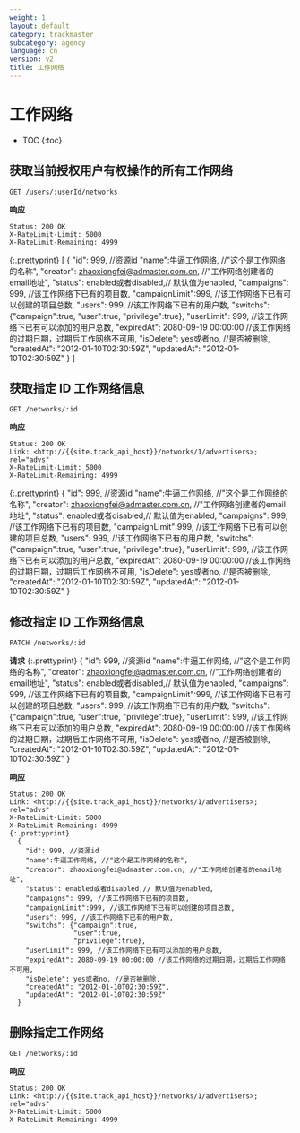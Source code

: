 ```yaml
---
weight: 1
layout: default
category: trackmaster
subcategory: agency
language: cn
version: v2
title: 工作网络
---
```


# 工作网络

* TOC
{:toc}

## 获取当前授权用户有权操作的所有工作网络

    GET /users/:userId/networks

**响应**

    Status: 200 OK
    X-RateLimit-Limit: 5000
    X-RateLimit-Remaining: 4999

{:.prettyprint}
    [
      {
        "id": 999, //资源id
        "name":牛逼工作网络, //"这个是工作网络的名称",
        "creator": zhaoxiongfei@admaster.com.cn, //"工作网络创建者的email地址",
        "status": enabled或者disabled,// 默认值为enabled,
        "campaigns": 999, //该工作网络下已有的项目数,
        "campaignLimit":999, //该工作网络下已有可以创建的项目总数,
        "users": 999, //该工作网络下已有的用户数,
        "switchs": {"campaign":true,
                    "user":true,
                    "privilege":true},
        "userLimit": 999, //该工作网络下已有可以添加的用户总数,
        "expiredAt": 2080-09-19 00:00:00 //该工作网络的过期日期，过期后工作网络不可用,
        "isDelete": yes或者no, //是否被删除,
        "createdAt": "2012-01-10T02:30:59Z",
        "updatedAt": "2012-01-10T02:30:59Z"
      }
    ]

## 获取指定 ID 工作网络信息

    GET /networks/:id

**响应**

    Status: 200 OK
    Link: <http://{{site.track_api_host}}/networks/1/advertisers>; rel="advs"
    X-RateLimit-Limit: 5000
    X-RateLimit-Remaining: 4999

{:.prettyprint}
      {
        "id": 999, //资源id
        "name":牛逼工作网络, //"这个是工作网络的名称",
        "creator": zhaoxiongfei@admaster.com.cn, //"工作网络创建者的email地址",
        "status": enabled或者disabled,// 默认值为enabled,
        "campaigns": 999, //该工作网络下已有的项目数,
        "campaignLimit":999, //该工作网络下已有可以创建的项目总数,
        "users": 999, //该工作网络下已有的用户数,
        "switchs": {"campaign":true,
                    "user":true,
                    "privilege":true},
        "userLimit": 999, //该工作网络下已有可以添加的用户总数,
        "expiredAt": 2080-09-19 00:00:00 //该工作网络的过期日期，过期后工作网络不可用,
        "isDelete": yes或者no, //是否被删除,
        "createdAt": "2012-01-10T02:30:59Z",
        "updatedAt": "2012-01-10T02:30:59Z"
      }
      
## 修改指定 ID 工作网络信息

    PATCH /networks/:id
**请求**
{:.prettyprint}
      {
        "id": 999, //资源id
        "name":牛逼工作网络, //"这个是工作网络的名称",
        "creator": zhaoxiongfei@admaster.com.cn, //"工作网络创建者的email地址",
        "status": enabled或者disabled,// 默认值为enabled,
        "campaigns": 999, //该工作网络下已有的项目数,
        "campaignLimit":999, //该工作网络下已有可以创建的项目总数,
        "users": 999, //该工作网络下已有的用户数,
        "switchs": {"campaign":true,
                    "user":true,
                    "privilege":true},
        "userLimit": 999, //该工作网络下已有可以添加的用户总数,
        "expiredAt": 2080-09-19 00:00:00 //该工作网络的过期日期，过期后工作网络不可用,
        "isDelete": yes或者no, //是否被删除,
        "createdAt": "2012-01-10T02:30:59Z",
        "updatedAt": "2012-01-10T02:30:59Z"
      }


**响应**

    Status: 200 OK
    Link: <http://{{site.track_api_host}}/networks/1/advertisers>; rel="advs"
    X-RateLimit-Limit: 5000
    X-RateLimit-Remaining: 4999
    {:.prettyprint}
      {
        "id": 999, //资源id
        "name":牛逼工作网络, //"这个是工作网络的名称",
        "creator": zhaoxiongfei@admaster.com.cn, //"工作网络创建者的email地址",
        "status": enabled或者disabled,// 默认值为enabled,
        "campaigns": 999, //该工作网络下已有的项目数,
        "campaignLimit":999, //该工作网络下已有可以创建的项目总数,
        "users": 999, //该工作网络下已有的用户数,
        "switchs": {"campaign":true,
                    "user":true,
                    "privilege":true},
        "userLimit": 999, //该工作网络下已有可以添加的用户总数,
        "expiredAt": 2080-09-19 00:00:00 //该工作网络的过期日期，过期后工作网络不可用,
        "isDelete": yes或者no, //是否被删除,
        "createdAt": "2012-01-10T02:30:59Z",
        "updatedAt": "2012-01-10T02:30:59Z"
      }

  
      
## 删除指定工作网络

    GET /networks/:id

**响应**

    Status: 200 OK
    Link: <http://{{site.track_api_host}}/networks/1/advertisers>; rel="advs"
    X-RateLimit-Limit: 5000
    X-RateLimit-Remaining: 4999

  